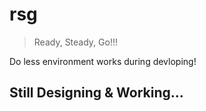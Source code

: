 # rsg
> Ready, Steady, Go!!!

Do less environment works during devloping!

## Still Designing & Working...